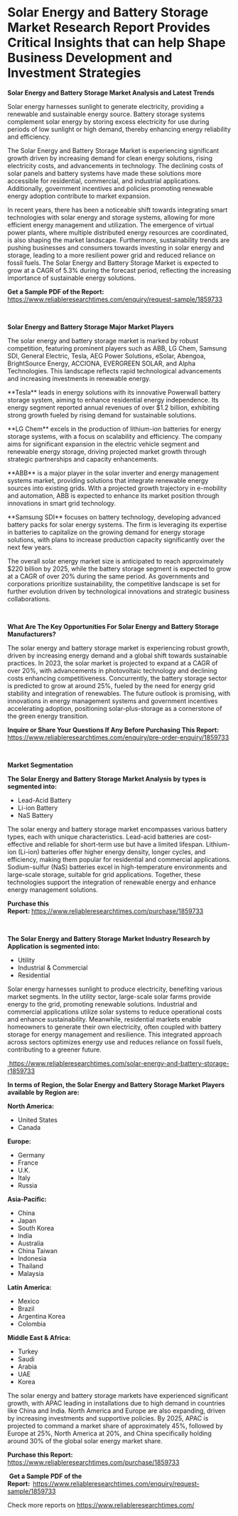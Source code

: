 <p><h1>Solar Energy and Battery Storage Market Research Report Provides Critical Insights that can help Shape Business Development and Investment Strategies</h1></p><p><strong>Solar Energy and Battery Storage Market Analysis and Latest Trends</strong></p>
<p><p>Solar energy harnesses sunlight to generate electricity, providing a renewable and sustainable energy source. Battery storage systems complement solar energy by storing excess electricity for use during periods of low sunlight or high demand, thereby enhancing energy reliability and efficiency.</p><p>The Solar Energy and Battery Storage Market is experiencing significant growth driven by increasing demand for clean energy solutions, rising electricity costs, and advancements in technology. The declining costs of solar panels and battery systems have made these solutions more accessible for residential, commercial, and industrial applications. Additionally, government incentives and policies promoting renewable energy adoption contribute to market expansion.</p><p>In recent years, there has been a noticeable shift towards integrating smart technologies with solar energy and storage systems, allowing for more efficient energy management and utilization. The emergence of virtual power plants, where multiple distributed energy resources are coordinated, is also shaping the market landscape. Furthermore, sustainability trends are pushing businesses and consumers towards investing in solar energy and storage, leading to a more resilient power grid and reduced reliance on fossil fuels. The Solar Energy and Battery Storage Market is expected to grow at a CAGR of 5.3% during the forecast period, reflecting the increasing importance of sustainable energy solutions.</p></p>
<p><strong>Get a Sample PDF of the Report:&nbsp;</strong> <a href="https://www.reliableresearchtimes.com/enquiry/request-sample/1859733?utm_campaign=3087&utm_medium=2&utm_source=Github&utm_content=ia&utm_term=07042025&utm_id=solar-energy-and-battery-storage">https://www.reliableresearchtimes.com/enquiry/request-sample/1859733</a></p>
<p>&nbsp;</p>
<p><strong>Solar Energy and Battery Storage Major Market Players</strong></p>
<p><p>The solar energy and battery storage market is marked by robust competition, featuring prominent players such as ABB, LG Chem, Samsung SDI, General Electric, Tesla, AEG Power Solutions, eSolar, Abengoa, BrightSource Energy, ACCIONA, EVERGREEN SOLAR, and Alpha Technologies. This landscape reflects rapid technological advancements and increasing investments in renewable energy.</p><p>**Tesla** leads in energy solutions with its innovative Powerwall battery storage system, aiming to enhance residential energy independence. Its energy segment reported annual revenues of over $1.2 billion, exhibiting strong growth fueled by rising demand for sustainable solutions.</p><p>**LG Chem** excels in the production of lithium-ion batteries for energy storage systems, with a focus on scalability and efficiency. The company aims for significant expansion in the electric vehicle segment and renewable energy storage, driving projected market growth through strategic partnerships and capacity enhancements.</p><p>**ABB** is a major player in the solar inverter and energy management systems market, providing solutions that integrate renewable energy sources into existing grids. With a projected growth trajectory in e-mobility and automation, ABB is expected to enhance its market position through innovations in smart grid technology.</p><p>**Samsung SDI** focuses on battery technology, developing advanced battery packs for solar energy systems. The firm is leveraging its expertise in batteries to capitalize on the growing demand for energy storage solutions, with plans to increase production capacity significantly over the next few years.</p><p>The overall solar energy market size is anticipated to reach approximately $220 billion by 2025, while the battery storage segment is expected to grow at a CAGR of over 20% during the same period. As governments and corporations prioritize sustainability, the competitive landscape is set for further evolution driven by technological innovations and strategic business collaborations.</p></p>
<p>&nbsp;</p>
<p><strong>What Are The Key Opportunities For Solar Energy and Battery Storage Manufacturers?</strong></p>
<p><p>The solar energy and battery storage market is experiencing robust growth, driven by increasing energy demand and a global shift towards sustainable practices. In 2023, the solar market is projected to expand at a CAGR of over 20%, with advancements in photovoltaic technology and declining costs enhancing competitiveness. Concurrently, the battery storage sector is predicted to grow at around 25%, fueled by the need for energy grid stability and integration of renewables. The future outlook is promising, with innovations in energy management systems and government incentives accelerating adoption, positioning solar-plus-storage as a cornerstone of the green energy transition.</p></p>
<p><strong>Inquire or Share Your Questions If Any Before Purchasing This Report:</strong> <a href="https://www.reliableresearchtimes.com/enquiry/pre-order-enquiry/1859733?utm_campaign=3087&utm_medium=2&utm_source=Github&utm_content=ia&utm_term=07042025&utm_id=solar-energy-and-battery-storage">https://www.reliableresearchtimes.com/enquiry/pre-order-enquiry/1859733</a></p>
<p>&nbsp;</p>
<p><strong>Market Segmentation</strong></p>
<p><strong>The Solar Energy and Battery Storage Market Analysis by types is segmented into:</strong></p>
<p><ul><li>Lead-Acid Battery</li><li>Li-ion Battery</li><li>NaS Battery</li></ul></p>
<p><p>The solar energy and battery storage market encompasses various battery types, each with unique characteristics. Lead-acid batteries are cost-effective and reliable for short-term use but have a limited lifespan. Lithium-ion (Li-ion) batteries offer higher energy density, longer cycles, and efficiency, making them popular for residential and commercial applications. Sodium-sulfur (NaS) batteries excel in high-temperature environments and large-scale storage, suitable for grid applications. Together, these technologies support the integration of renewable energy and enhance energy management solutions.</p></p>
<p><strong>Purchase this Report:&nbsp;</strong><a href="https://www.reliableresearchtimes.com/purchase/1859733?utm_campaign=3087&utm_medium=2&utm_source=Github&utm_content=ia&utm_term=07042025&utm_id=solar-energy-and-battery-storage">https://www.reliableresearchtimes.com/purchase/1859733</a></p>
<p>&nbsp;</p>
<p><strong>The Solar Energy and Battery Storage Market Industry Research by Application is segmented into:</strong></p>
<p><ul><li>Utility</li><li>Industrial & Commercial</li><li>Residential</li></ul></p>
<p><p>Solar energy harnesses sunlight to produce electricity, benefiting various market segments. In the utility sector, large-scale solar farms provide energy to the grid, promoting renewable solutions. Industrial and commercial applications utilize solar systems to reduce operational costs and enhance sustainability. Meanwhile, residential markets enable homeowners to generate their own electricity, often coupled with battery storage for energy management and resilience. This integrated approach across sectors optimizes energy use and reduces reliance on fossil fuels, contributing to a greener future.</p></p>
<p><a href="https://www.reliableresearchtimes.com/solar-energy-and-battery-storage-r1859733?utm_campaign=3087&utm_medium=2&utm_source=Github&utm_content=ia&utm_term=07042025&utm_id=solar-energy-and-battery-storage">&nbsp;https://www.reliableresearchtimes.com/solar-energy-and-battery-storage-r1859733</a></p>
<p><strong>In terms of Region, the Solar Energy and Battery Storage Market Players available by Region are:</strong></p>
<p>
    <p> <strong> North America: </strong>
        <ul>
            <li>United States</li>
            <li>Canada</li>
        </ul>
        </p> 
    <p> <strong> Europe: </strong>
        <ul>
            <li>Germany</li>
            <li>France</li>
            <li>U.K.</li>
            <li>Italy</li>
            <li>Russia</li>
        </ul>
        </p> 
    <p> <strong> Asia-Pacific: </strong>
        <ul>
            <li>China</li>
            <li>Japan</li>
            <li>South Korea</li>
            <li>India</li>
            <li>Australia</li>
            <li>China Taiwan</li>
            <li>Indonesia</li>
            <li>Thailand</li>
            <li>Malaysia</li>
        </ul>
        </p> 
    <p> <strong> Latin America: </strong>
        <ul>
            <li>Mexico</li>
            <li>Brazil</li>
            <li>Argentina Korea</li>
            <li>Colombia</li>
        </ul>
        </p> 
    <p> <strong> Middle East & Africa: </strong>
        <ul>
            <li>Turkey</li>
            <li>Saudi</li>
            <li>Arabia</li>
            <li>UAE</li>
            <li>Korea</li>
        </ul>
    </p>
    </p>
<p><p>The solar energy and battery storage markets have experienced significant growth, with APAC leading in installations due to high demand in countries like China and India. North America and Europe are also expanding, driven by increasing investments and supportive policies. By 2025, APAC is projected to command a market share of approximately 45%, followed by Europe at 25%, North America at 20%, and China specifically holding around 30% of the global solar energy market share.</p></p>
<p><strong>Purchase this Report: </strong><a href="https://www.reliableresearchtimes.com/purchase/1859733?utm_campaign=3087&utm_medium=2&utm_source=Github&utm_content=ia&utm_term=07042025&utm_id=solar-energy-and-battery-storage">https://www.reliableresearchtimes.com/purchase/1859733</a></p>
<p>&nbsp;<strong>Get a Sample PDF of the Report:&nbsp;&nbsp;</strong><a href="https://www.reliableresearchtimes.com/enquiry/request-sample/1859733?utm_campaign=3087&utm_medium=2&utm_source=Github&utm_content=ia&utm_term=07042025&utm_id=solar-energy-and-battery-storage">https://www.reliableresearchtimes.com/enquiry/request-sample/1859733</a></p>
<p><strong></strong></p>
<p>Check more reports on <a href="https://www.reliableresearchtimes.com/?utm_campaign=3087&utm_medium=2&utm_source=Github&utm_content=ia&utm_term=07042025&utm_id=solar-energy-and-battery-storage">https://www.reliableresearchtimes.com/</a></p>